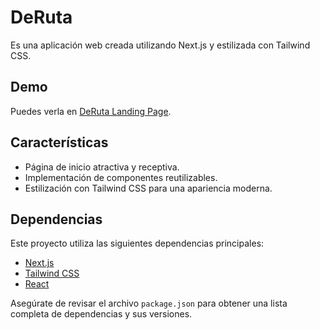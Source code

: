 # DeRuta

Es una aplicación web creada utilizando Next.js y estilizada con Tailwind CSS.

## Demo
Puedes verla en [DeRuta Landing Page](https://deruta.vercel.app/).

## Características

- Página de inicio atractiva y receptiva.
- Implementación de componentes reutilizables.
- Estilización con Tailwind CSS para una apariencia moderna.

## Dependencias

Este proyecto utiliza las siguientes dependencias principales:

- [Next.js](https://nextjs.org/)
- [Tailwind CSS](https://tailwindcss.com/)
- [React](https://reactjs.org/)

Asegúrate de revisar el archivo `package.json` para obtener una lista completa de dependencias y sus versiones.
